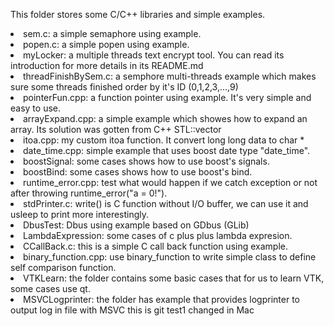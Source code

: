 This folder stores some C/C++ libraries and simple examples.
<li> sem.c: a simple semaphore using example.
<li> popen.c: a simple popen using example.
<li> myLocker: a multiple threads text encrypt tool. You can read its introduction for more details in its README.md
<li> threadFinishBySem.c: a semphore multi-threads example which makes sure some threads finished order by it's ID (0,1,2,3,...,9)
<li> pointerFun.cpp: a function pointer using example. It's very simple and easy to use.
<li> arrayExpand.cpp: a simple example which showes how to expand an array. Its solution was gotten from C++ STL::vector
<li> itoa.cpp:	my custom itoa function. It convert long long data to char *
<li> date_time.cpp: simple example that uses boost date type "date_time".
<li> boostSignal: some cases shows how to use boost's signals.
<li> boostBind: some cases shows how to use boost's bind.
<li> runtime_error.cpp: test what would happen if we catch exception or not after throwing runtime_error("a = 0!").
<li> stdPrinter.c: write() is C function without I/O buffer, we can use it and usleep to print more interestingly.
<li> DbusTest: Dbus using example based on GDbus (GLib)
<li> LambdaExpression: some cases of c plus plus lambda expresion.
<li> CCallBack.c: this is a simple C call back function using example.
<li> binary_function.cpp: use binary_function to write simple class to define self comparison function.
<li> VTKLearn: the folder contains some basic cases that for us to learn VTK, some cases use qt.
<li> MSVCLogprinter: the folder has example that provides logprinter to output log in file with MSVC
this is git test1
changed in Mac

